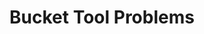 ---
title: 'Bucket Tool Problems'
redirect_to:
  - 'https://discuss.pencil2d.org/t/bucket-tool-problems/1245'
---